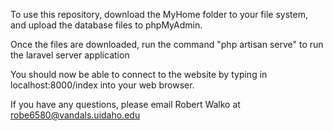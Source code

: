 To use this repository, download the MyHome folder to your file system, and upload the database files to phpMyAdmin. 

Once the files are downloaded, run the command "php artisan serve" to run the laravel server application 

You should now be able to connect to the website by typing in localhost:8000/index into your web browser.

If you have any questions, please email Robert Walko at robe6580@vandals.uidaho.edu
